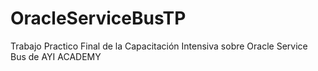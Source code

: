 # OracleServiceBusTP
Trabajo Practico Final de la Capacitación Intensiva sobre Oracle Service Bus de AYI ACADEMY
